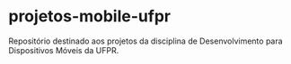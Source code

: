 # projetos-mobile-ufpr
Repositório destinado aos projetos da disciplina de Desenvolvimento para Dispositivos Móveis da UFPR.
